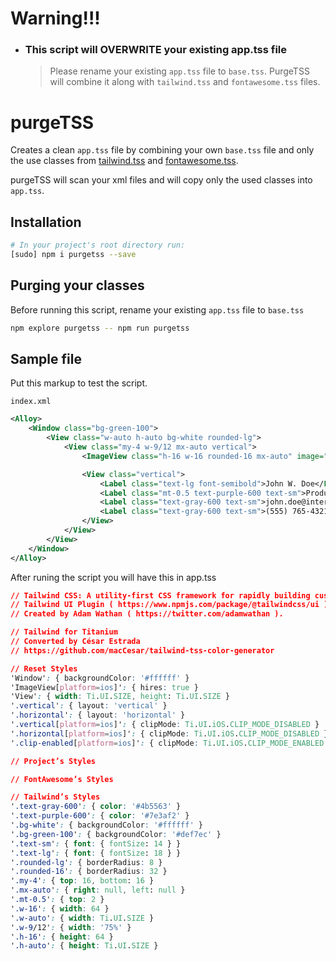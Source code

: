 # Warning!!!
- ### This script will OVERWRITE your existing app.tss file
  > Please rename your existing `app.tss` file to `base.tss`. PurgeTSS will combine it along with `tailwind.tss` and `fontawesome.tss` files.

# purgeTSS

Creates a clean `app.tss` file by combining your own `base.tss` file and only the use classes from [tailwind.tss](https://github.com/macCesar/tailwind-tss-color-generator/blob/master/app.tss) and [fontawesome.tss](https://github.com/macCesar/tailwind-tss-color-generator/blob/master/fontawesome.tss).

purgeTSS will scan your xml files and will copy only the used classes into `app.tss`.

## Installation

```bash
# In your project's root directory run:
[sudo] npm i purgetss --save
```

## Purging your classes
Before running this script, rename your existing `app.tss` file to `base.tss`
```bash
npm explore purgetss -- npm run purgetss
```

## Sample file
Put this markup to test the script.

`index.xml`
```xml
<Alloy>
	<Window class="bg-green-100">
		<View class="w-auto h-auto bg-white rounded-lg">
			<View class="my-4 w-9/12 mx-auto vertical">
				<ImageView class="h-16 w-16 rounded-16 mx-auto" image="https://randomuser.me/api/portraits/men/43.jpg" />

				<View class="vertical">
					<Label class="text-lg font-semibold">John W. Doe</Label>
					<Label class="mt-0.5 text-purple-600 text-sm">Product Engineer</Label>
					<Label class="text-gray-600 text-sm">john.doe@internet.com</Label>
					<Label class="text-gray-600 text-sm">(555) 765-4321</Label>
				</View>
			</View>
		</View>
	</Window>
</Alloy>
```

After runing the script you will have this in app.tss
```css
// Tailwind CSS: A utility-first CSS framework for rapidly building custom designs. ( https://tailwindcss.com )
// Tailwind UI Plugin ( https://www.npmjs.com/package/@tailwindcss/ui ).
// Created by Adam Wathan ( https://twitter.com/adamwathan ).

// Tailwind for Titanium
// Converted by César Estrada
// https://github.com/macCesar/tailwind-tss-color-generator

// Reset Styles
'Window': { backgroundColor: '#ffffff' }
'ImageView[platform=ios]': { hires: true }
'View': { width: Ti.UI.SIZE, height: Ti.UI.SIZE }
'.vertical': { layout: 'vertical' }
'.horizontal': { layout: 'horizontal' }
'.vertical[platform=ios]': { clipMode: Ti.UI.iOS.CLIP_MODE_DISABLED }
'.horizontal[platform=ios]': { clipMode: Ti.UI.iOS.CLIP_MODE_DISABLED }
'.clip-enabled[platform=ios]': { clipMode: Ti.UI.iOS.CLIP_MODE_ENABLED }

// Project’s Styles

// FontAwesome’s Styles

// Tailwind’s Styles
'.text-gray-600': { color: '#4b5563' }
'.text-purple-600': { color: '#7e3af2' }
'.bg-white': { backgroundColor: '#ffffff' }
'.bg-green-100': { backgroundColor: '#def7ec' }
'.text-sm': { font: { fontSize: 14 } }
'.text-lg': { font: { fontSize: 18 } }
'.rounded-lg': { borderRadius: 8 }
'.rounded-16': { borderRadius: 32 }
'.my-4': { top: 16, bottom: 16 }
'.mx-auto': { right: null, left: null }
'.mt-0.5': { top: 2 }
'.w-16': { width: 64 }
'.w-auto': { width: Ti.UI.SIZE }
'.w-9/12': { width: '75%' }
'.h-16': { height: 64 }
'.h-auto': { height: Ti.UI.SIZE }
```
